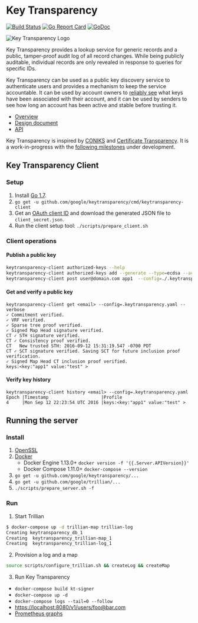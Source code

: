 # Key Transparency

[![Build Status](https://travis-ci.org/google/keytransparency.svg?branch=master)](https://travis-ci.org/google/keytransparency)
[![Go Report Card](https://goreportcard.com/badge/github.com/google/keytransparency)](https://goreportcard.com/report/github.com/google/keytransparency)
[![GoDoc](https://godoc.org/github.com/google/keytransparency?status.svg)](https://godoc.org/github.com/google/keytransparency)

![Key Transparency Logo](docs/images/logo.png)


Key Transparency provides a lookup service for generic records and a public,
tamper-proof audit log of all record changes. While being publicly auditable,
individual records are only revealed in response to queries for specific IDs.

Key Transparency can be used as a public key discovery service to authenticate
users and provides a mechanism to keep the service accountable.  It can be used
by account owners to [reliably see](docs/verification.md) what keys have been
associated with their account, and it can be used by senders to see how long an
account has been active and stable before trusting it. 

* [Overview](docs/overview.md)
* [Design document](docs/design.md)
* [API](docs/http_apis.md)

Key Transparency is inspired by [CONIKS](https://eprint.iacr.org/2014/1004.pdf)
and [Certificate Transparency](https://www.certificate-transparency.org/).
It is a work-in-progress with the [following
milestones](https://github.com/google/keytransparency/milestones) under
development.


## Key Transparency Client

### Setup
1. Install [Go 1.7](https://golang.org/doc/install).
2. `go get -u github.com/google/keytransparency/cmd/keytransparency-client `
3. Get an [OAuth client ID](https://console.developers.google.com/apis/credentials) and download the generated JSON file to `client_secret.json`.
4. Run the client setup tool: `./scripts/prepare_client.sh`

### Client operations

#### Publish a public key

  ```sh
  keytransparency-client authorized-keys --help 
  keytransparency-client authorized-keys add --generate --type=ecdsa --activate
  keytransparency-client post user@domain.com app1  --config=./.keytransparency.yaml -d 'dGVzdA==' #Base64
  ```

#### Get and verify a public key

  ```
  keytransparency-client get <email> --config=.keytransparency.yaml --verbose
  ✓ Commitment verified.
  ✓ VRF verified.
  ✓ Sparse tree proof verified.
  ✓ Signed Map Head signature verified.
  CT ✓ STH signature verified.
  CT ✓ Consistency proof verified.
  CT   New trusted STH: 2016-09-12 15:31:19.547 -0700 PDT
  CT ✓ SCT signature verified. Saving SCT for future inclusion proof verification.
  ✓ Signed Map Head CT inclusion proof verified.
  keys:<key:"app1" value:"test" >
  ```

#### Verify key history
  ```
  keytransparency-client history <email> --config=.keytransparency.yaml
  Epoch |Timestamp                    |Profile
  4     |Mon Sep 12 22:23:54 UTC 2016 |keys:<key:"app1" value:"test" >
  ```


## Running the server

### Install 
1. [OpenSSL](https://www.openssl.org/community/binaries.html)
1. [Docker](https://docs.docker.com/engine/installation/) 
   - Docker Engine 1.13.0+ `docker version -f '{{.Server.APIVersion}}'`
   - Docker Compose 1.11.0+ `docker-compose --version`
1. `go get -u github.com/google/keytransparency/...`
1. `go get -u github.com/google/trillian/...`
1. `./scripts/prepare_server.sh -f` 

### Run
1. Start Trillian

  ```sh
$ docker-compose up -d trillian-map trillian-log
Creating keytransparency_db_1
Creating  keytransparency_trillian-map_1
Creating  keytransparency_trillian-log_1
  ```

2. Provision a log and a map 
```sh
source scripts/configure_trillian.sh && createLog && createMap
```

3. Run Key Transparency
- `docker-compose build kt-signer`
- `docker-compose up -d`
- `docker-compose logs --tail=0 --follow`
- [https://localhost:8080/v1/users/foo@bar.com](https://localhost:8080/v1/users/foo@bar.com)
- [Prometheus graphs](http://localhost:9090/graph)

